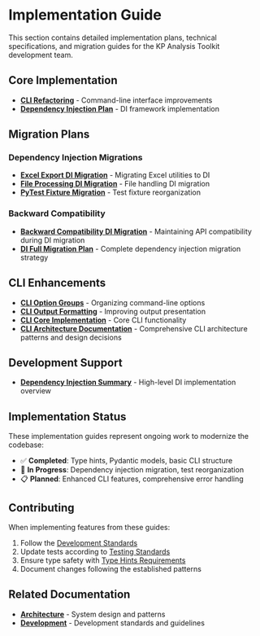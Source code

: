# Implementation Guide

This section contains detailed implementation plans, technical specifications, and migration guides for the KP Analysis Toolkit development team.

## Core Implementation

- **[CLI Refactoring](cli-refactoring-recommendations.md)** - Command-line interface improvements
- **[Dependency Injection Plan](dependency-injection-implementation-plan.md)** - DI framework implementation

## Migration Plans

### Dependency Injection Migrations
- **[Excel Export DI Migration](excel-utils-di-migration-plan.md)** - Migrating Excel utilities to DI
- **[File Processing DI Migration](file-processing-dependency-injection-migration-plan.md)** - File handling DI migration
- **[PyTest Fixture Migration](pytest-fixture-organization-migration-plan.md)** - Test fixture reorganization

### Backward Compatibility
- **[Backward Compatibility DI Migration](backward-compatibility-di-migration.md)** - Maintaining API compatibility during DI migration
- **[DI Full Migration Plan](di-full-migration-plan.md)** - Complete dependency injection migration strategy

## CLI Enhancements

- **[CLI Option Groups](cli-option-groups.md)** - Organizing command-line options
- **[CLI Output Formatting](cli-output-formatting-analysis.md)** - Improving output presentation
- **[CLI Core Implementation](cli.md)** - Core CLI functionality
- **[CLI Architecture Documentation](../architecture/cli/README.md)** - Comprehensive CLI architecture patterns and design decisions

## Development Support

- **[Dependency Injection Summary](dependency-injection-implementation-summary.md)** - High-level DI implementation overview

## Implementation Status

These implementation guides represent ongoing work to modernize the codebase:

- ✅ **Completed**: Type hints, Pydantic models, basic CLI structure
- 🚧 **In Progress**: Dependency injection migration, test reorganization
- 📋 **Planned**: Enhanced CLI features, comprehensive error handling

## Contributing

When implementing features from these guides:

1. Follow the [Development Standards](../development/README.md)
2. Update tests according to [Testing Standards](../development/testing-standards.md)
3. Ensure type safety with [Type Hints Requirements](../development/type-hints-requirements.md)
4. Document changes following the established patterns

## Related Documentation

- **[Architecture](../architecture/README.md)** - System design and patterns
- **[Development](../development/README.md)** - Development standards and guidelines

